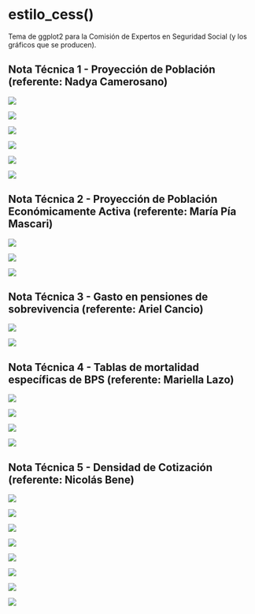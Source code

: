 # estilo_cess()

Tema de ggplot2 para la Comisión de Expertos en Seguridad Social (y los gráficos que se producen).

## Nota Técnica 1 - Proyección de Población (referente: Nadya Camerosano)

![](https://github.com/paulapereda/estilo_cess/blob/d905f1dd5c4847194fb1970ba3c1a1df0178c0bb/Notas%20T%C3%A9cnicas/01_Poblaci%C3%B3n/plots/graf1_nac_tgf.png)

![](https://github.com/paulapereda/estilo_cess/blob/main/Notas%20T%C3%A9cnicas/01_Poblaci%C3%B3n/plots/graf3_esperanza_vida.png)

![](https://github.com/paulapereda/estilo_cess/blob/main/Notas%20T%C3%A9cnicas/01_Poblaci%C3%B3n/plots/graf4_proyeccion_poblacion.png)

![](https://github.com/paulapereda/estilo_cess/blob/main/Notas%20T%C3%A9cnicas/01_Poblaci%C3%B3n/plots/graf5_proyeccion_sexo_poblacion.png)

![](https://github.com/paulapereda/estilo_cess/blob/main/Notas%20T%C3%A9cnicas/01_Poblaci%C3%B3n/plots/graf6_proyeccion_sexo_edad_poblacion.png)

![](https://github.com/paulapereda/estilo_cess/blob/main/Notas%20T%C3%A9cnicas/01_Poblaci%C3%B3n/plots/graf7_piramide.png)

## Nota Técnica 2 - Proyección de Población Económicamente Activa (referente: María Pía Mascari)

![](https://github.com/paulapereda/estilo_cess/blob/main/Notas%20T%C3%A9cnicas/02_PEA/plots/ta_todos.png)

![](https://github.com/paulapereda/estilo_cess/blob/main/Notas%20T%C3%A9cnicas/02_PEA/plots/brecha_proyectada.png)

![](https://github.com/paulapereda/estilo_cess/blob/main/Notas%20T%C3%A9cnicas/02_PEA/plots/pea_proyectada.png)

## Nota Técnica 3 - Gasto en pensiones de sobrevivencia (referente: Ariel Cancio)

![](https://github.com/paulapereda/estilo_cess/blob/main/Notas%20T%C3%A9cnicas/02_Pensiones%20de%20sobrevivencia/plots/graf1.png)

![](https://github.com/paulapereda/estilo_cess/blob/main/Notas%20T%C3%A9cnicas/02_Pensiones%20de%20sobrevivencia/plots/graf2.png)

## Nota Técnica 4 - Tablas de mortalidad específicas de BPS (referente: Mariella Lazo)

![](https://github.com/paulapereda/estilo_cess/blob/main/Notas%20T%C3%A9cnicas/03_Mortalidad%20BPS/plots/graf1.png)

![](https://github.com/paulapereda/estilo_cess/blob/main/Notas%20T%C3%A9cnicas/03_Mortalidad%20BPS/plots/graf2.png)

![](https://github.com/paulapereda/estilo_cess/blob/main/Notas%20T%C3%A9cnicas/03_Mortalidad%20BPS/plots/graf3.png)

![](https://github.com/paulapereda/estilo_cess/blob/main/Notas%20T%C3%A9cnicas/03_Mortalidad%20BPS/plots/graf4.png)

## Nota Técnica 5 - Densidad de Cotización (referente: Nicolás Bene)

![](https://github.com/paulapereda/estilo_cess/blob/main/Notas%20T%C3%A9cnicas/04_Densidad%20de%20cotizaci%C3%B3n/plots/graf1.png)

![](https://github.com/paulapereda/estilo_cess/blob/main/Notas%20T%C3%A9cnicas/04_Densidad%20de%20cotizaci%C3%B3n/plots/graf2.png)

![](https://github.com/paulapereda/estilo_cess/blob/main/Notas%20T%C3%A9cnicas/04_Densidad%20de%20cotizaci%C3%B3n/plots/graf3.png)

![](https://github.com/paulapereda/estilo_cess/blob/main/Notas%20T%C3%A9cnicas/04_Densidad%20de%20cotizaci%C3%B3n/plots/graf4.png)

![](https://github.com/paulapereda/estilo_cess/blob/main/Notas%20T%C3%A9cnicas/04_Densidad%20de%20cotizaci%C3%B3n/plots/graf5.png)

![](https://github.com/paulapereda/estilo_cess/blob/main/Notas%20T%C3%A9cnicas/04_Densidad%20de%20cotizaci%C3%B3n/plots/graf6.png)

![](https://github.com/paulapereda/estilo_cess/blob/main/Notas%20T%C3%A9cnicas/04_Densidad%20de%20cotizaci%C3%B3n/plots/graf7.png)

![](https://github.com/paulapereda/estilo_cess/blob/main/Notas%20T%C3%A9cnicas/04_Densidad%20de%20cotizaci%C3%B3n/plots/graf8.png)
